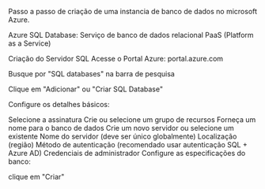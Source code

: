 Passo a passo de criação de uma instancia de banco de dados no microsoft Azure.

Azure SQL Database: Serviço de banco de dados relacional PaaS (Platform as a Service)

Criação do Servidor SQL
Acesse o Portal Azure: portal.azure.com

Busque por "SQL databases" na barra de pesquisa

Clique em "Adicionar" ou "Criar SQL Database"

Configure os detalhes básicos:

Selecione a assinatura
Crie ou selecione um grupo de recursos
Forneça um nome para o banco de dados
Crie um novo servidor ou selecione um existente
Nome do servidor (deve ser único globalmente)
Localização (região)
Método de autenticação (recomendado usar autenticação SQL + Azure AD)
Credenciais de administrador
Configure as especificações do banco:

clique em "Criar"
